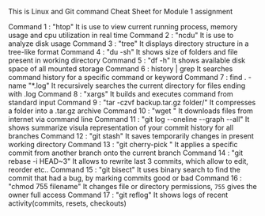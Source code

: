 This is Linux and Git command Cheat Sheet for Module 1 assignment

Command 1 : "htop"
It is use to view current running process, memory usage and cpu utilization in real time
Command 2 : "ncdu"
It is use to analyze disk usage
Command 3 : "tree"
It displays directory structure in a tree-like format
Command 4 : "du -sh"
It shows size of folders and file present in working directory
Command 5 : "df -h"
It shows available disk space of all mounted storage
Command 6 : history | grep <command>
It searches command history for a specific command or keyword
Command 7 : find . -name "*.log"
It recursively searches the current directory for files ending with .log
Command 8 : "xargs"
It builds and executes command from standard input
Command 9 : "tar -czvf backup.tar.gz folder/"
It compresses a folder into a .tar.gz archive
Command 10 : "wget <url>"
It downloads files from internet via command line
Command 11 : "git log --oneline --graph --all"
It shows summarize visula representation of your commit history for all branches
Command 12 : "git stash"
It saves temporarily changes in present working directory
Command 13 : "git cherry-pick <commit>"
It applies a specific commit from another branch onto the current branch
Command 14 : "git rebase -i HEAD~3"
It allows to rewrite last 3 commits, which allow to edit, reorder etc..
Command 15 : "git bisect"
It uses binary search to find the commit that had a bug, by marking commits good or bad
Command 16 : "chmod 755 filename"
It changes file or directory permissions, `755` gives the owner full access
Command 17 : "git reflog"
It shows logs of recent activity(commits, resets, checkouts)   
